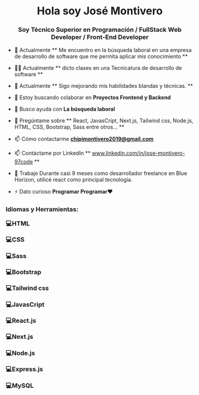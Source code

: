 <h1 align="center">Hola soy José Montivero</h1>
<h3 align="center">Soy Técnico Superior en Programación / FullStack Web Developer / Front-End Developer</h3>

- 🔭 Actualmente ** Me encuentro en la búsqueda laboral en una empresa de desarrollo de software que me permita aplicar mis conocimiento **
  
- 👨‍🏫 Actualmente ** dicto clases en una Tecnicatura de desarrollo de software **

- 🌱 Actualmente ** Sigo mejorando mis habilidades blandas y técnicas. **

- 👯 Estoy buscando colaborar en **Proyectos Frontend y Backend**

- 🤝 Busco ayuda con **La búsqueda laboral**

- 💬 Pregúntame sobre ** React, JavasCript, Next.js, Tailwind css, Node.js, HTML, CSS, Bootstrap, Sass entre otros... **

- 📫 Cómo contactarme **chipimontivero2019@gmail.com**
  
- 📫 Contáctame por LinkedIn ** www.linkedin.com/in/jose-montivero-97code **

- 📄 Trabaje Durante casi 9 meses como desarrollador freelance en Blue Horizon, utilicé react como principal tecnología.

- ⚡ Dato curioso **Programar Programar❤**


<h3 align="left">Idiomas y Herramientas:</ h3>
<p align="left">
💻HTML

💻CSS

💻Sass

💻Bootstrap
  
💻Tailwind css

💻JavasCript

💻React.js

💻Next.js
  
💻Node.js

💻Express.js
  
💻MySQL
</p>
